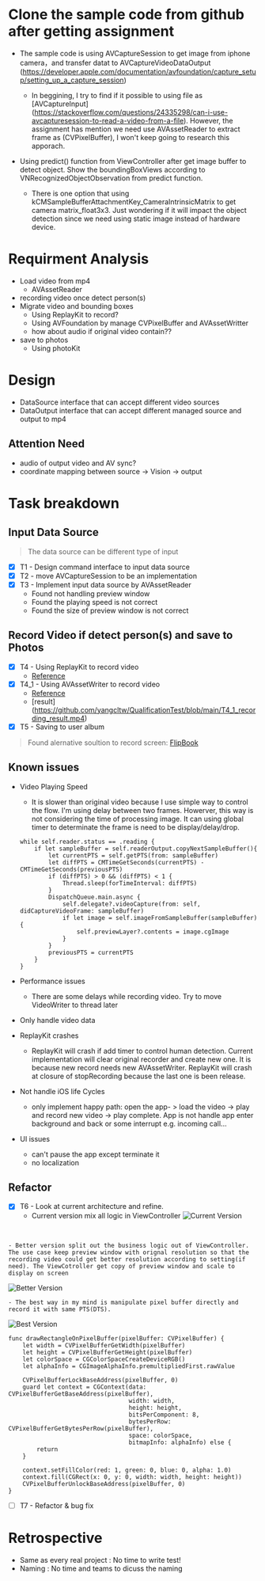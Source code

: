
# Clone the sample code from github after getting assignment

- The sample code is using AVCaptureSession to get image from iphone camera，and transfer datat to  AVCaptureVideoDataOutput (https://developer.apple.com/documentation/avfoundation/capture_setup/setting_up_a_capture_session)
	- In beggining, I try to find if it possible to using file as [AVCaptureInput] (https://stackoverflow.com/questions/24335298/can-i-use-avcapturesession-to-read-a-video-from-a-file). However, the assignment has mention we need use AVAssetReader to extract frame as (CVPixelBuffer), I won't keep going to research this apporach. 

- Using predict() function from ViewController after get image buffer to detect object. Show the boundingBoxViews according to VNRecognizedObjectObservation from predict function. 
	- There is one option that using kCMSampleBufferAttachmentKey_CameraIntrinsicMatrix to get camera matrix_float3x3. Just wondering if it will impact the object detection since we need using static image instead of hardware device.


# Requirment Analysis
- Load video from mp4
	- AVAssetReader
- recording video once detect person(s)
- Migrate video and bounding boxes
	- Using ReplayKit to record?
	- Using	AVFoundation by manage CVPixelBuffer and AVAssetWritter
	- how about audio if original video contain??
- save to photos
	- Using photoKit


# Design 
- DataSource interface that can accept different video sources
- DataOutput interface that can accept different managed source and output to mp4

## Attention Need
- audio of output video and AV sync?
- coordinate mapping between source -> Vision -> output


# Task breakdown
## Input Data Source
> The data source can be different type of input

- [x] T1 - Design command interface to input data source
- [x] T2 - move AVCaptureSession to be an implementation
- [x] T3 - Implement input data source by AVAssetReader
	- Found not handling preview window
	- Found the playing speed is not correct
	- Found the size of preview window is not correct

## Record Video if detect person(s) and save to Photos
- [x] T4 - Using ReplayKit to record video
	- [Reference](https://github.com/appcoda/ReplayKitDemo/blob/master/ScreenRecord/ViewController.swift) 
- [x] T4_1 - Using AVAssetWriter to record video
	- [Reference](https://gist.github.com/kylehowells/31c40eea38209d751f4d4b02ba7dbf65) 
	- [result] (https://github.com/yangcltw/QualificationTest/blob/main/T4_1_recording_result.mp4)
- [x] T5 - Saving to user album

> Found alernative soultion to record screen: [FlipBook](https://github.com/bgayman/FlipBook/tree/master)

## Known issues 
- Video Playing Speed
	- It is slower than original video because I use simple way to control the flow. I'm using delay between two frames. Howerver, this way is not considering the time of processing image. It can using global timer to determinate the frame is need to be display/delay/drop.
	```
	while self.reader.status == .reading {
		if let sampleBuffer = self.readerOutput.copyNextSampleBuffer(){
			let currentPTS = self.getPTS(from: sampleBuffer)
			let diffPTS = CMTimeGetSeconds(currentPTS) - CMTimeGetSeconds(previousPTS)
			if (diffPTS) > 0 && (diffPTS) < 1 {
				Thread.sleep(forTimeInterval: diffPTS)
			}
			DispatchQueue.main.async {
				self.delegate?.videoCapture(from: self, didCaptureVideoFrame: sampleBuffer)
				if let image = self.imageFromSampleBuffer(sampleBuffer) {
					self.previewLayer?.contents = image.cgImage
				}
			}
			previousPTS = currentPTS
		}
	}
	```
- Performance issues
	- There are some delays while recording video. Try to move VideoWriter to thread later
- Only handle video data
- ReplayKit crashes
	- ReplayKit will crash if add timer to control human detection. Current implementation will clear original recorder and create new one. It is because new record needs new AVAssetWriter. ReplayKit will crash at closure of stopRecording because the last one is been release.

- Not handle iOS life Cycles
	- only implement happy path: open the app- > load the video -> play and record new video -> play complete. App is not handle app enter background and back or some interrupt e.g. incoming call... 

- UI issues
	- can't pause the app except terminate it
	- no localization

	
## Refactor
- [x] T6 - Look at current architecture and refine.
	- Current version mix all logic in ViewController
![Current Version](https://github.com/yangcltw/QualificationTest/blob/main/Current_Flow.png)
<br>

	- Better version split out the business logic out of ViewController. The use case keep preview window with orignal resolution so that the recording video could get better resolution according to setting(if need). The ViewCotroller get copy of preview window and scale to display on screen
![Better Version](https://github.com/yangcltw/QualificationTest/blob/main/Better_Flow.png)
<br>

	- The best way in my mind is manipulate pixel buffer directly and record it with same PTS(DTS). 
![Best Version](https://github.com/yangcltw/QualificationTest/blob/main/Best_Flow.png)
<br>

```
func drawRectangleOnPixelBuffer(pixelBuffer: CVPixelBuffer) {
    let width = CVPixelBufferGetWidth(pixelBuffer)
    let height = CVPixelBufferGetHeight(pixelBuffer)
    let colorSpace = CGColorSpaceCreateDeviceRGB()
    let alphaInfo = CGImageAlphaInfo.premultipliedFirst.rawValue

    CVPixelBufferLockBaseAddress(pixelBuffer, 0)
    guard let context = CGContext(data: CVPixelBufferGetBaseAddress(pixelBuffer),
                                  width: width,
                                  height: height,
                                  bitsPerComponent: 8,
                                  bytesPerRow: CVPixelBufferGetBytesPerRow(pixelBuffer),
                                  space: colorSpace,
                                  bitmapInfo: alphaInfo) else {
        return
    }

    context.setFillColor(red: 1, green: 0, blue: 0, alpha: 1.0)
    context.fill(CGRect(x: 0, y: 0, width: width, height: height))
    CVPixelBufferUnlockBaseAddress(pixelBuffer, 0)
}
```

- [ ] T7 - Refactor & bug fix

# Retrospective
- Same as every real project : No time to write test!
- Naming : No time and teams to dicuss the naming


